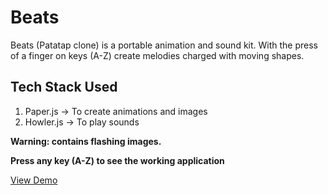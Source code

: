 # Beats
Beats (Patatap clone) is a portable animation and sound kit. With the press of a finger on keys (A-Z) create melodies charged with moving shapes.  
## Tech Stack Used
1. Paper.js -> To create animations and images
2. Howler.js -> To play sounds 

**Warning: contains flashing images.** 

**Press any key (A-Z) to see the working application** 


[View Demo](https://savitha-gollamudi.github.io/Beats/)
